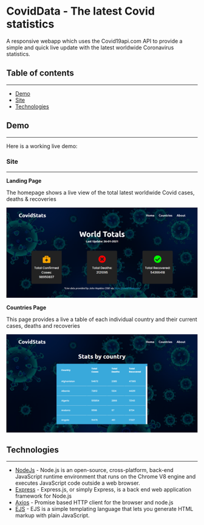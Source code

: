 # **CovidData - The latest Covid statistics**
A responsive webapp which uses the Covid19api.com API to provide a simple and quick live update with the latest worldwide Coronavirus statistics.

## Table of contents
---
* [Demo](#Demo)
* [Site](#Site)
* [Technologies](#Technologies)

## **Demo**
---
Here is a working live demo: 

### **Site**
---
**Landing Page**

The homepage shows a live view of the total latest worldwide Covid cases, deaths & recoveries

![](Images/homePage.PNG)

**Countries Page**

This page provides a live a table of each individual country and their current cases, deaths and recoveries

![](Images/countriesPage.PNG)

## Technologies
---
* [NodeJs](https://nodejs.org/) - Node.js is an open-source, cross-platform, back-end JavaScript runtime environment that runs on the Chrome V8 engine and executes JavaScript code outside a web browser.
* [Express](https://expressjs.com/) - Express.js, or simply Express, is a back end web application framework for Node.js
* [Axios](https://github.com/axios/axios) - Promise based HTTP client for the browser and node.js
* [EJS](https://ejs.co/) - EJS is a simple templating language that lets you generate HTML markup with plain JavaScript. 
